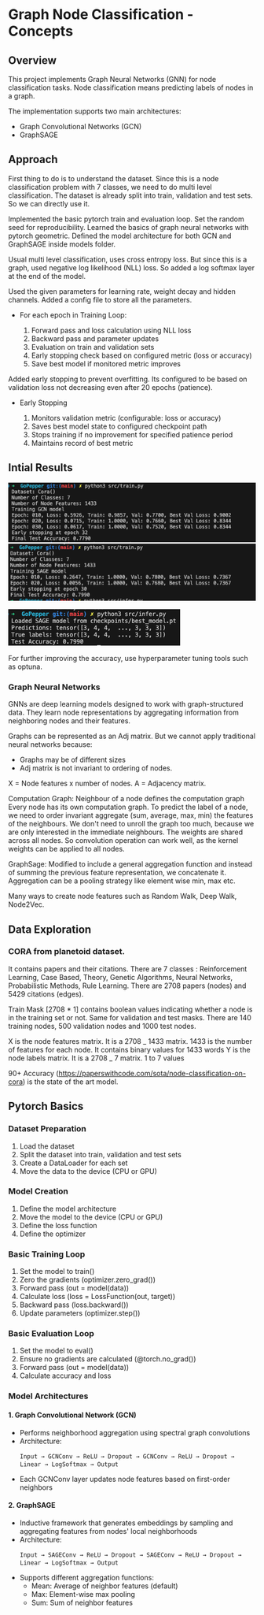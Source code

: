 # Graph Node Classification - Concepts

## Overview

This project implements Graph Neural Networks (GNN) for node classification tasks.
Node classification means predicting labels of nodes in a graph.

The implementation supports two main architectures:

- Graph Convolutional Networks (GCN)
- GraphSAGE

## Approach

First thing to do is to understand the dataset.
Since this is a node classification problem with 7 classes, we need to do multi level classification.
The dataset is already split into train, validation and test sets. So we can directly use it.

Implemented the basic pytorch train and evaluation loop.
Set the random seed for reproducibility.
Learned the basics of graph neural networks with pytorch geometric.
Defined the model architecture for both GCN and GraphSAGE inside models folder.

Usual multi level classification, uses cross entropy loss. But since this is a graph, used negative log likelihood (NLL) loss.
So added a log softmax layer at the end of the model.

Used the given parameters for learning rate, weight decay and hidden channels.
Added a config file to store all the parameters.

- For each epoch in Training Loop:

  1. Forward pass and loss calculation using NLL loss
  2. Backward pass and parameter updates
  3. Evaluation on train and validation sets
  4. Early stopping check based on configured metric (loss or accuracy)
  5. Save best model if monitored metric improves

Added early stopping to prevent overfitting. Its configured to be based on validation loss not decreasing even after 20 epochs (patience).

- Early Stopping

  1. Monitors validation metric (configurable: loss or accuracy)
  2. Saves best model state to configured checkpoint path
  3. Stops training if no improvement for specified patience period
  4. Maintains record of best metric


## Intial Results

![GCN Training](./docs/GCN.png)
![GraphSAGE Training](./docs/SAGE.png)

![Inference](./docs/inference.png)

For further improving the accuracy, use hyperparameter tuning tools such as optuna.

### Graph Neural Networks

GNNs are deep learning models designed to work with graph-structured data.
They learn node representations by aggregating information from neighboring nodes and their features.

Graphs can be represented as an Adj matrix.
But we cannot apply traditional neural networks because:

- Graphs may be of different sizes
- Adj matrix is not invariant to ordering of nodes.

X = Node features x number of nodes.
A = Adjacency matrix.

Computation Graph: Neighbour of a node defines the computation graph
Every node has its own computation graph.
To predict the label of a node, we need to order invariant aggregate (sum, average, max, min) the features of the neighbours.
We don't need to unroll the graph too much, because we are only interested in the immediate neighbours.
The weights are shared across all nodes. So convolution operation can work well, as the kernel weights can be applied to all nodes.

GraphSage: Modified to include a general aggregation function and instead of summing the previous feature representation, we concatenate it.
Aggregation can be a pooling strategy like element wise min, max etc.

Many ways to create node features such as Random Walk, Deep Walk, Node2Vec.

## Data Exploration

### CORA from planetoid dataset.

It contains papers and their citations.
There are 7 classes : Reinforcement Learning, Case Based, Theory, Genetic Algorithms, Neural Networks, Probabilistic Methods, Rule Learning.
There are 2708 papers (nodes) and 5429 citations (edges).

Train Mask [2708 * 1] contains boolean values indicating whether a node is in the training set or not.
Same for validation and test masks.
There are 140 training nodes, 500 validation nodes and 1000 test nodes.

X is the node features matrix. It is a 2708 _ 1433 matrix. 1433 is the number of features for each node. It contains binary values for 1433 words
Y is the node labels matrix. It is a 2708 _ 7 matrix. 1 to 7 values

90+ Accuracy (https://paperswithcode.com/sota/node-classification-on-cora) is the state of the art model.

## Pytorch Basics

### Dataset Preparation

1. Load the dataset
2. Split the dataset into train, validation and test sets
3. Create a DataLoader for each set
4. Move the data to the device (CPU or GPU)

### Model Creation

1. Define the model architecture
2. Move the model to the device (CPU or GPU)
3. Define the loss function
4. Define the optimizer

### Basic Training Loop

1. Set the model to train()
2. Zero the gradients (optimizer.zero_grad())
3. Forward pass (out = model(data))
4. Calculate loss (loss = LossFunction(out, target))
5. Backward pass (loss.backward())
6. Update parameters (optimizer.step())

### Basic Evaluation Loop

1. Set the model to eval()
2. Ensure no gradients are calculated (@torch.no_grad())
3. Forward pass (out = model(data))
4. Calculate accuracy and loss

### Model Architectures

#### 1. Graph Convolutional Network (GCN)

- Performs neighborhood aggregation using spectral graph convolutions
- Architecture:
  ```
  Input → GCNConv → ReLU → Dropout → GCNConv → ReLU → Dropout → Linear → LogSoftmax → Output
  ```
- Each GCNConv layer updates node features based on first-order neighbors

#### 2. GraphSAGE

- Inductive framework that generates embeddings by sampling and aggregating features from nodes' local neighborhoods
- Architecture:
  ```
  Input → SAGEConv → ReLU → Dropout → SAGEConv → ReLU → Dropout → Linear → LogSoftmax → Output
  ```
- Supports different aggregation functions:
  - Mean: Average of neighbor features (default)
  - Max: Element-wise max pooling
  - Sum: Sum of neighbor features
